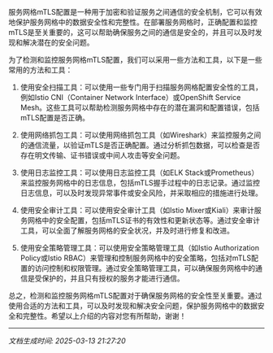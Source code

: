 服务网格mTLS配置是一种用于加密和验证服务之间通信的安全机制，它可以有效地保护服务网格中的数据安全性和完整性。在部署服务网格时，正确配置和监控mTLS是至关重要的，这可以帮助确保服务之间的通信是安全的，并且可以及时发现和解决潜在的安全问题。

为了检测和监控服务网格mTLS配置，我们可以采用一些方法和工具，以下是一些常用的方法和工具：

1. 使用安全扫描工具：可以使用一些专门用于扫描服务网格配置安全性的工具，例如Istio CNI（Container Network Interface）或OpenShift Service Mesh。这些工具可以帮助检测服务网格中存在的潜在漏洞和配置错误，包括mTLS配置是否正确。

2. 使用网络抓包工具：可以使用网络抓包工具（如Wireshark）来监控服务之间的通信流量，以验证mTLS是否正确配置。通过分析抓包数据，可以检查是否存在明文传输、证书错误或中间人攻击等安全问题。

3. 使用日志监控工具：可以使用日志监控工具（如ELK Stack或Prometheus）来监控服务网格中的日志信息，包括mTLS握手过程中的日志记录。通过监控日志信息，可以及时发现异常事件或安全风险，并采取相应的措施进行处理。

4. 使用安全审计工具：可以使用安全审计工具（如Istio Mixer或Kiali）来审计服务网格中的安全配置，包括mTLS证书的有效性和更新状态等。通过安全审计工具，可以全面了解服务网格的安全状况，并及时进行修复和改进。

5. 使用安全策略管理工具：可以使用安全策略管理工具（如Istio Authorization Policy或Istio RBAC）来管理和控制服务网格中的安全策略，包括对mTLS配置的访问控制和权限管理。通过安全策略管理工具，可以确保服务网格中的通信是受保护的，并且只有授权的服务才能进行通信。

总之，检测和监控服务网格mTLS配置对于确保服务网格的安全性至关重要。通过使用合适的方法和工具，可以及时发现和解决安全问题，保护服务网格中的数据安全和完整性。希望以上介绍的内容对您有所帮助，谢谢！

---

*文档生成时间: 2025-03-13 21:27:20*











